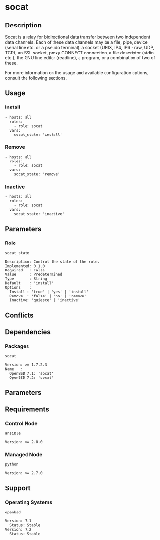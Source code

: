# socat

## Description

Socat is a relay for bidirectional data transfer between two independent data
channels. Each of these data channels may be a file, pipe, device (serial line
etc. or a pseudo terminal), a socket (UNIX, IP4, IP6 - raw, UDP, TCP), an SSL
socket, proxy CONNECT connection, a file descriptor (stdin etc.), the GNU line
editor (readline), a program, or a combination of two of these.

For more information on the usage and available configuration options,
consult the following sections.

## Usage

### Install

```
- hosts: all
  roles:
    - role: socat
  vars:
    socat_state: 'install'
```

### Remove

```
- hosts: all
  roles:
    - role: socat
  vars:
    socat_state: 'remove'
```

### Inactive

```
- hosts: all
  roles:
    - role: socat
  vars:
    socat_state: 'inactive'
```

## Parameters

### Role

`socat_state`

    Description: Control the state of the role.
    Implemented: 0.1.0
    Required   : False
    Value      : Predetermined
    Type       : String
    Default    : 'install'
    Options    :
      Install : 'true' | 'yes' | 'install'
      Remove  : 'false' | 'no' | 'remove'
      Inactive: 'quiesce' | 'inactive'

## Conflicts

## Dependencies

### Packages

`socat`

    Version: >= 1.7.2.3
    Name   :
      OpenBSD 7.1: 'socat'
      OpenBSD 7.2: 'socat'

## Parameters

## Requirements

### Control Node

`ansible`

    Version: >= 2.8.0

### Managed Node

`python`

    Version: >= 2.7.0

## Support

### Operating Systems

`openbsd`

    Version: 7.1
      Status: Stable
    Version: 7.2
      Status: Stable
